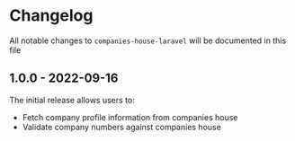 # Changelog

All notable changes to `companies-house-laravel` will be documented in this file

## 1.0.0 - 2022-09-16

The initial release allows users to:

- Fetch company profile information from companies house
- Validate company numbers against companies house
